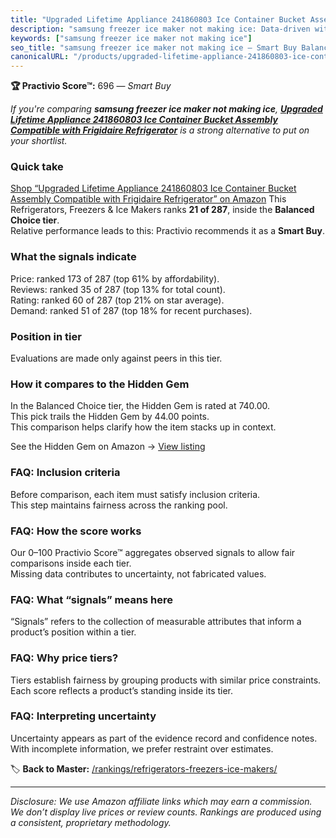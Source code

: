 ```yaml
---
title: "Upgraded Lifetime Appliance 241860803 Ice Container Bucket Assembly Compatible with Frigidaire Refrigerator"
description: "samsung freezer ice maker not making ice: Data-driven within Balanced Choice ranking using the Practivio Score™. Positioned by quality, value, demand, findabil…"
keywords: ["samsung freezer ice maker not making ice"]
seo_title: "samsung freezer ice maker not making ice — Smart Buy Balanced Choice (2025)"
canonicalURL: "/products/upgraded-lifetime-appliance-241860803-ice-container-bucket-assembly-compatible-with-frigidaire-refrigerator-B084WN8T2G/"
---
```


**🏆 Practivio Score™:** 696 — _Smart Buy_


*If you're comparing **samsung freezer ice maker not making ice**, **[Upgraded Lifetime Appliance 241860803 Ice Container Bucket Assembly Compatible with Frigidaire Refrigerator](https://www.amazon.com/dp/B084WN8T2G?tag=practivio-20)** is a strong alternative to put on your shortlist.*
### Quick take
[Shop “Upgraded Lifetime Appliance 241860803 Ice Container Bucket Assembly Compatible with Frigidaire Refrigerator” on Amazon](https://www.amazon.com/dp/B084WN8T2G?tag=practivio-20)
This Refrigerators, Freezers & Ice Makers ranks **21 of 287**, inside the **Balanced Choice tier**.  
Relative performance leads to this: Practivio recommends it as a **Smart Buy**.

### What the signals indicate
Price: ranked 173 of 287 (top 61% by affordability).  
Reviews: ranked 35 of 287 (top 13% for total count).  
Rating: ranked 60 of 287 (top 21% on star average).  
Demand: ranked 51 of 287 (top 18% for recent purchases).

### Position in tier
Evaluations are made only against peers in this tier.

### How it compares to the Hidden Gem
In the Balanced Choice tier, the Hidden Gem is rated at 740.00.  
This pick trails the Hidden Gem by 44.00 points.  
This comparison helps clarify how the item stacks up in context.  

See the Hidden Gem on Amazon → [View listing](https://www.amazon.com/dp/B07J1YVSNQ?tag=practivio-20)

### FAQ: Inclusion criteria
Before comparison, each item must satisfy inclusion criteria.  
This step maintains fairness across the ranking pool.

### FAQ: How the score works
Our 0–100 Practivio Score™ aggregates observed signals to allow fair comparisons inside each tier.  
Missing data contributes to uncertainty, not fabricated values.

### FAQ: What “signals” means here
“Signals” refers to the collection of measurable attributes that inform a product’s position within a tier.

### FAQ: Why price tiers?
Tiers establish fairness by grouping products with similar price constraints.  
Each score reflects a product’s standing inside its tier.

### FAQ: Interpreting uncertainty
Uncertainty appears as part of the evidence record and confidence notes.  
With incomplete information, we prefer restraint over estimates.


🏷️ **Back to Master:** [/rankings/refrigerators-freezers-ice-makers/](/rankings/refrigerators-freezers-ice-makers/)

---
_Disclosure: We use Amazon affiliate links which may earn a commission. We don’t display live prices or review counts. Rankings are produced using a consistent, proprietary methodology._
